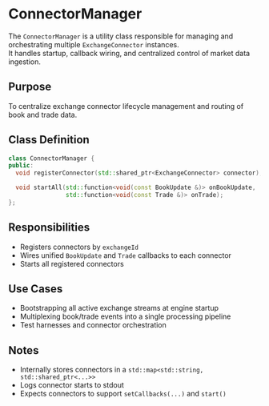 # ConnectorManager

The `ConnectorManager` is a utility class responsible for managing and orchestrating multiple `ExchangeConnector` instances.  
It handles startup, callback wiring, and centralized control of market data ingestion.

## Purpose

To centralize exchange connector lifecycle management and routing of book and trade data.

## Class Definition

```cpp
class ConnectorManager {
public:
  void registerConnector(std::shared_ptr<ExchangeConnector> connector);

  void startAll(std::function<void(const BookUpdate &)> onBookUpdate,
                std::function<void(const Trade &)> onTrade);
};
```

## Responsibilities

- Registers connectors by `exchangeId`
- Wires unified `BookUpdate` and `Trade` callbacks to each connector
- Starts all registered connectors

## Use Cases

- Bootstrapping all active exchange streams at engine startup
- Multiplexing book/trade events into a single processing pipeline
- Test harnesses and connector orchestration

## Notes

- Internally stores connectors in a `std::map<std::string, std::shared_ptr<...>>`
- Logs connector starts to stdout
- Expects connectors to support `setCallbacks(...)` and `start()`